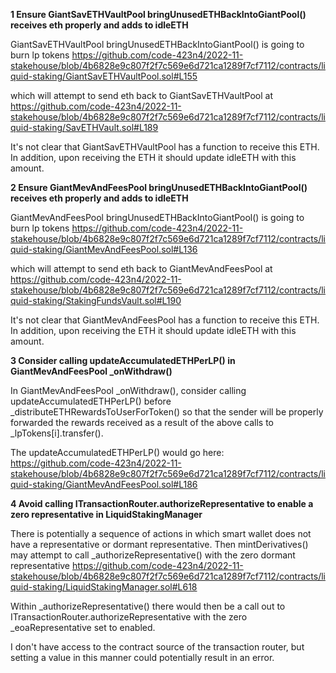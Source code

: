 **1 Ensure GiantSavETHVaultPool bringUnusedETHBackIntoGiantPool() receives eth properly and adds to idleETH**

GiantSavETHVaultPool bringUnusedETHBackIntoGiantPool() is going to burn lp tokens
https://github.com/code-423n4/2022-11-stakehouse/blob/4b6828e9c807f2f7c569e6d721ca1289f7cf7112/contracts/liquid-staking/GiantSavETHVaultPool.sol#L155

which will attempt to send eth back to GiantSavETHVaultPool at
https://github.com/code-423n4/2022-11-stakehouse/blob/4b6828e9c807f2f7c569e6d721ca1289f7cf7112/contracts/liquid-staking/SavETHVault.sol#L189

It's not clear that GiantSavETHVaultPool has a function to receive this ETH. In addition, upon receiving the ETH it should update idleETH with this amount.



**2 Ensure GiantMevAndFeesPool bringUnusedETHBackIntoGiantPool() receives eth properly and adds to idleETH**

GiantMevAndFeesPool bringUnusedETHBackIntoGiantPool() is going to burn lp tokens
https://github.com/code-423n4/2022-11-stakehouse/blob/4b6828e9c807f2f7c569e6d721ca1289f7cf7112/contracts/liquid-staking/GiantMevAndFeesPool.sol#L136

which will attempt to send eth back to GiantMevAndFeesPool at
https://github.com/code-423n4/2022-11-stakehouse/blob/4b6828e9c807f2f7c569e6d721ca1289f7cf7112/contracts/liquid-staking/StakingFundsVault.sol#L190

It's not clear that GiantMevAndFeesPool has a function to receive this ETH. In addition, upon receiving the ETH it should update idleETH with this amount.


**3 Consider calling updateAccumulatedETHPerLP() in GiantMevAndFeesPool _onWithdraw()**

In GiantMevAndFeesPool _onWithdraw(), consider calling updateAccumulatedETHPerLP() before _distributeETHRewardsToUserForToken() so that the sender will be properly forwarded the rewards received as a result of the above calls to _lpTokens[i].transfer().

The updateAccumulatedETHPerLP() would go here:
https://github.com/code-423n4/2022-11-stakehouse/blob/4b6828e9c807f2f7c569e6d721ca1289f7cf7112/contracts/liquid-staking/GiantMevAndFeesPool.sol#L186



**4 Avoid calling ITransactionRouter.authorizeRepresentative to enable a zero representative in LiquidStakingManager**

There is potentially a sequence of actions in which smart wallet does not have a representative or dormant representative. Then mintDerivatives() may attempt to call _authorizeRepresentative() with the zero dormant representative
https://github.com/code-423n4/2022-11-stakehouse/blob/4b6828e9c807f2f7c569e6d721ca1289f7cf7112/contracts/liquid-staking/LiquidStakingManager.sol#L618

Within _authorizeRepresentative() there would then be a call out to ITransactionRouter.authorizeRepresentative with the zero _eoaRepresentative set to enabled.

I don't have access to the contract source of the transaction router, but setting a value in this manner could potentially result in an error.